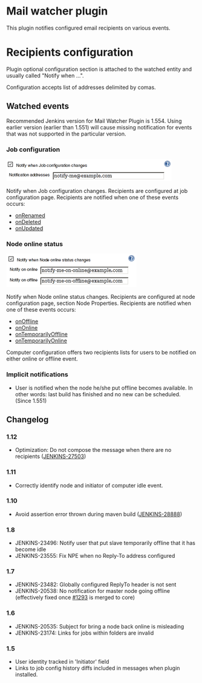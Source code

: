# Mail watcher plugin

This plugin notifies configured email recipients on various events.

# Recipients configuration

Plugin optional configuration section is attached to the watched entity
and usually called "Notify when ...".

Configuration accepts list of addresses delimited by comas.

## Watched events

Recommended Jenkins version for Mail Watcher Plugin is 1.554. Using
earlier version (earlier than 1.551) will cause missing notification for
events that was not supported in the particular version.

### Job configuration

![](docs/images/mwp-job.png)

Notify when Job configuration changes. Recipients are configured at job
configuration page. Recipients are notified when one of these events
occurs:

-   [onRenamed](http://javadoc.jenkins-ci.org/hudson/model/listeners/ItemListener.html#onRenamed(hudson.model.Item,%20java.lang.String,%20java.lang.String))
-   [onDeleted](http://javadoc.jenkins-ci.org/hudson/model/listeners/ItemListener.html#onDeleted(hudson.model.Item))
-   [onUpdated](http://javadoc.jenkins-ci.org/hudson/model/listeners/ItemListener.html#onUpdated(hudson.model.Item))

### Node online status

![](docs/images/mwp-node.png)

Notify when Node online status changes. Recipients are configured at
node configuration page, section Node Properties. Recipients are
notified when one of these events occurs:

-   [onOffline](http://javadoc.jenkins-ci.org/hudson/slaves/ComputerListener.html#onOffline(hudson.model.Computer))
-   [onOnline](http://javadoc.jenkins-ci.org/hudson/slaves/ComputerListener.html#onOnline(hudson.model.Computer,%20hudson.model.TaskListener))
-   [onTemporarilyOffline](http://javadoc.jenkins-ci.org/hudson/slaves/ComputerListener.html#onTemporarilyOffline(hudson.model.Computer,%20hudson.slaves.OfflineCause))
-   [onTemporarilyOnline](http://javadoc.jenkins-ci.org/hudson/slaves/ComputerListener.html#onTemporarilyOnline(hudson.model.Computer))

Computer configuration offers two recipients lists for users to be
notified on either online or offline event.

### Implicit notifications

-   User is notified when the node he/she put offline becomes available.
    In other words: last build has finished and no new can be scheduled.
    (Since 1.551)

## Changelog

### 1.12

-   Optimization: Do not compose the message when there are no
    recipients
    ([JENKINS-27503](https://issues.jenkins-ci.org/browse/JENKINS-27503))

### 1.11

-   Correctly identify node and initiator of computer idle event.

### 1.10

-   Avoid assertion error thrown during maven build
    ([JENKINS-28888](https://issues.jenkins-ci.org/browse/JENKINS-28888))

### 1.8

-   JENKINS-23496: Notify user that put slave temporarily offline that
    it has become idle
-   JENKINS-23555: Fix NPE when no Reply-To address configured

### 1.7

-   JENKINS-23482: Globally configured ReplyTo header is not sent 
-   JENKINS-20538: No notification for master node going offline
    (effectively fixed once
    [\#1293](https://github.com/jenkinsci/jenkins/pull/1293) is merged
    to core)

### 1.6

-   JENKINS-20535: Subject for bring a node back online is misleading
-   JENKINS-23174: Links for jobs within folders are invalid

### 1.5

-   User identity tracked in 'Initiator' field
-   Links to job config history diffs included in messages when plugin
    installed.
